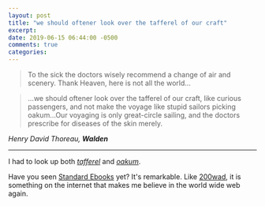```yaml
---
layout: post
title: "we should oftener look over the tafferel of our craft"
excerpt: 
date: 2019-06-15 06:44:00 -0500
comments: true
categories: 
---
```


>To the sick the doctors wisely recommend a change of air and scenery. Thank Heaven, here is not all the world...

>...we should oftener look over the tafferel of our craft, like curious passengers, and not make the voyage like stupid sailors picking oakum...Our voyaging is only great-circle sailing, and the doctors prescribe for diseases of the skin merely.

_Henry David Thoreau, **Walden**_

---

I had to look up both _[tafferel](https://www.dictionary.com/browse/taffrail)_ and _[oakum](https://en.wikipedia.org/wiki/Oakum)_.

Have you seen [Standard Ebooks](https://standardebooks.org/ebooks/) yet? It's remarkable. Like [200wad](https://200wordsaday.com), it is something on the internet that makes me believe in the world wide web again.
